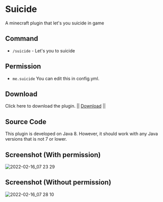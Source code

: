 # Suicide
A minecraft plugin that let's you suicide in game
## Command
- `/suicide` - Let's you to suicide
## Permission
- `me.suicide` You can edit this in config.yml.
## Download
Click here to download the plugin. || <a href="https://github.com/Krumpezz/Suicide/releases/tag/2.0">Download</a> ||
## Source Code
This plugin is developed on Java 8. However, it should work with any Java versions that is not 7 or lower.
## Screenshot (With permission)
![2022-02-16_07 23 29](https://user-images.githubusercontent.com/88583135/154183211-a1df0373-5b6a-4066-a03b-d9175575a618.png)
## Screenshot (Without permission)
![2022-02-16_07 28 10](https://user-images.githubusercontent.com/88583135/154183249-54b97861-db34-461a-a970-de7e79af1ed8.png)

